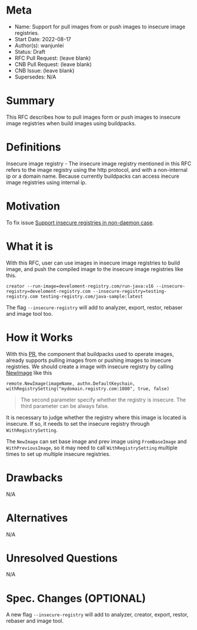 # Meta
[meta]: #meta
- Name: Support for pull images from or push images to insecure image registries.
- Start Date: 2022-08-17
- Author(s): wanjunlei
- Status: Draft <!-- Acceptable values: Draft, Approved, On Hold, Superseded -->
- RFC Pull Request: (leave blank)
- CNB Pull Request: (leave blank)
- CNB Issue: (leave blank)
- Supersedes: N/A

# Summary
[summary]: #summary

This RFC describes how to pull images form or push images to insecure image registries when build images using buildpacks.

# Definitions
[definitions]: #definitions

Insecure image registry - The insecure image registry mentioned in this RFC refers to the image registry using the http protocol, and with a non-internal ip or a domain name. Because currently buildpacks can access inecure image registries using internal ip.

# Motivation
[motivation]: #motivation

To fix issue [Support insecure registries in non-daemon case](https://github.com/buildpacks/lifecycle/issues/524).

# What it is
[what-it-is]: #what-it-is

With this RFC, user can use images in insecure image registries to build image, and push the compiled image to the insecure image registries like this.

```shell
creator --run-image=develoment-registry.com/run-java:v16 --insecure-registry=develoment-registry.com --insecure-registry=testing-registry.com testing-registry.com/java-sample:latest
```

The flag `--insecure-registry` will add to analyzer, export, restor, rebaser and image tool too.

# How it Works
[how-it-works]: #how-it-works

With this [PR](https://github.com/buildpacks/imgutil/pull/154), the component that buildpacks used to operate images, already supports pulling images from or pushing images to insecure registries.
We should create a image with insecure registry by calling [NewImage](https://github.com/buildpacks/imgutil/blob/main/remote/remote.go#L119) like this

```shell
remote.NewImage(imageName, authn.DefaultKeychain, withRegistrySetting("mydomain.registry.com:1080", true, false)
```
> The second parameter specify whether the registry is insecure.
> The third parameter can be always false.

It is necessary to judge whether the registry where this image is located is insecure. If so, it needs to set the insecure registry through `WithRegistrySetting`.

The `NewImage` can set base image and prev image using `FromBaseImage` and `WithPreviousImage`, so it may need to call `WithRegistrySetting` multiple times to set up multiple insecure registries.

# Drawbacks
[drawbacks]: #drawbacks

N/A

# Alternatives
[alternatives]: #alternatives

N/A

# Unresolved Questions
[unresolved-questions]: #unresolved-questions

N/A

# Spec. Changes (OPTIONAL)
[spec-changes]: #spec-changes

A new flag `--insecure-registry` will add to analyzer, creator, export, restor, rebaser and image tool.